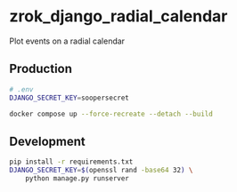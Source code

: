 # zrok_django_radial_calendar
Plot events on a radial calendar

## Production

```bash
# .env
DJANGO_SECRET_KEY=soopersecret
```

```bash
docker compose up --force-recreate --detach --build
```

## Development

```bash
pip install -r requirements.txt
DJANGO_SECRET_KEY=$(openssl rand -base64 32) \
    python manage.py runserver
```
